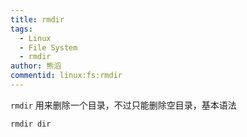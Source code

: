 ```yaml
---
title: rmdir
tags:
  - Linux
  - File System
  - rmdir
author: 熊滔
commentid: linux:fs:rmdir
---
```


`rmdir` 用来删除一个目录，不过只能删除空目录，基本语法

```shell
rmdir dir
```

<ImageBox src="https://cdn.jsdelivr.net/gh/LastKnightCoder/ImgHosting3/202111022050572021-11-02-20-50-58.png" :center="false" />